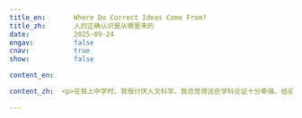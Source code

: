 ```yaml
---
title_en:       Where Do Correct Ideas Come From?
title_zh:       人的正确认识是从哪里来的
date:           2025-09-24
engav:          false
cnav:           true
show:           false

content_en:  

content_zh:  <p>在我上中学时，我很讨厌人文科学。我总觉得这些学科论证十分牵强，结论非常主观，仿佛要强行灌输给你一样。我更喜欢数学物理这种学科，在自己的框架内，一切事件都按照给定好的规律发生。我不用担心自己得出的结论会不会是错的。这种纯粹的逻辑推演给我带来了十足的安全感。可是当生活不再一帆风顺，在现实生活中遇到了复杂的问题时，这种安全感便不复存在了。<p>诚然，要解决困难的问题离不开精密的逻辑推理。然而，我们在生活中遇到的绝大多数问题都是由一个个容易的问题堆积起的。这时解决问题靠的并不是依靠逻辑列出所有可能的选项，并比较每个选项的风险及收益，从中找到最好的选择；而是考验面对海量选择时的剪枝能力，即快速排除错误选项，确定了一个或几个不差的选项后再去找到最好的。<p>而剪枝能力只能通过生活

---
```

